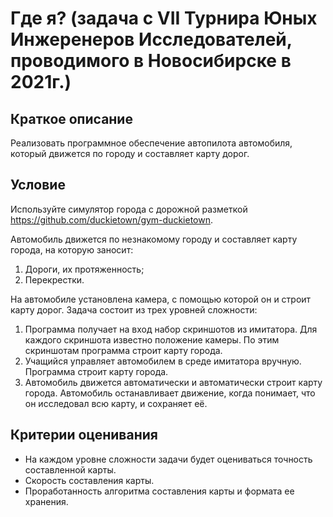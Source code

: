 # Где я? (задача с VII Турнира Юных Инжеренеров Исследователей, проводимого в Новосибирске в 2021г.)

## Краткое описание

Реализовать программное обеспечение автопилота автомобиля, который движется по городу и составляет карту дорог.

## Условие

Используйте симулятор города с дорожной разметкой https://github.com/duckietown/gym-duckietown.

Автомобиль движется по незнакомому городу и составляет карту города, на которую заносит:
1. Дороги, их протяженность;
2. Перекрестки.

На автомобиле установлена камера, с помощью которой он и строит карту дорог. Задача состоит из трех уровней сложности:
1. Программа получает на вход набор скриншотов из имитатора. Для каждого скриншота известно положение камеры. По этим скриншотам программа строит карту города.
2. Учащийся управляет автомобилем в среде имитатора вручную. Программа строит карту города.
3. Автомобиль движется автоматически и автоматически строит карту города. Автомобиль останавливает движение, когда понимает, что он исследовал всю карту, и сохраняет её.

## Критерии оценивания
* На каждом уровне сложности задачи будет оцениваться точность составленной карты.
* Скорость составления карты.
* Проработанность алгоритма составления карты и формата ее хранения.
